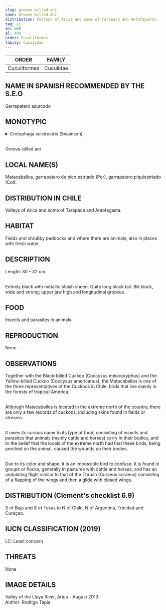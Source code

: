 ```yaml
---
slug: groove-billed-ani
name: Groove-billed Ani
distribution: Valleys of Arica and some of Tarapacá and Antofagasta.
tag: LC
an: 600
al: 400
order: Cuculiformes
family: Cuculidae
---
```


| ORDER        | FAMILY    |
| ------------ | --------- |
| Cuculiformes | Cuculidae |

## NAME IN SPANISH RECOMMENDED BY THE S.E.O

Garrapatero asurcado

## MONOTYPIC

<details>
<summary>Crotophaga sulcirostris (Swainson)</summary><br>

Croto (G) = tick.<br>
phaga (G) = dining room.<br>
sulci (L - sulc) = grooved (channel, groove).<br>
rostris (L - rostrum) = beak.<br><br>

Ribbed-billed tick.</details><br>

Groove-billed ani

## LOCAL NAME(S)

Matacaballos, garrapatero de pico estriado (Per), garrapatero piquiestriado (Col).

## DISTRIBUTION IN CHILE

Valleys of Arica and some of Tarapacá and Antofagasta.

## HABITAT

Fields and shrubby paddocks and where there are animals; also in places with fresh water.

## DESCRIPTION

Length: 30 - 32 cm.<br><br>

Entirely black with metallic bluish sheen. Quite long black tail. Bill black, wide and strong; upper jaw high and longitudinal grooves.

## FOOD

Insects and parasites in animals.

## REPRODUCTION

None

## OBSERVATIONS

Together with the Black-billed Cuckoo (Coccyzus melacoryphus) and the Yellow-billed Cuckoo (Coccyzus americanus), the Matacaballos is one of the three representatives of the Cuckoos in Chile, birds that live mainly in the forests of tropical America.<br><br>

Although Matacaballos is located in the extreme north of the country, there are only a few records of cuckoos, including skins found in fields or streams.<br><br>

It owes its curious name to its type of food, consisting of insects and parasites that animals (mainly cattle and horses) carry in their bodies, and to the belief that the locals of the extreme north had that these birds, being perched on the animal, caused the wounds on their bodies.<br><br>

Due to its color and shape, it is an impossible bird to confuse. It is found in groups or flocks, generally in pastures with cattle and horses, and has an undulating flight similar to that of the Thrush (Curaeus curaeus) consisting of a flapping of the wings and then a glide with closed wings.

## DISTRIBUTION (Clement's checklist 6.9)

S of Baja and S of Texas to N of Chile, N of Argentina, Trinidad and Curaçao.

## IUCN CLASSIFICATION (2019)

LC: Least concern

## THREATS

None

## IMAGE DETAILS

Valley of the Lluya River, Arica - August 2013<br>
Author: Rodrigo Tapia
